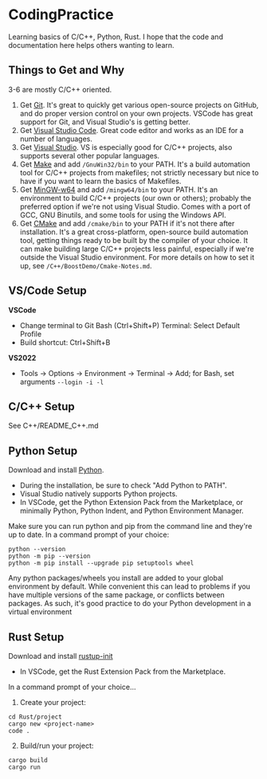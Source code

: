 # CodingPractice
Learning basics of C/C++, Python, Rust.
I hope that the code and documentation here helps others wanting to learn.

## Things to Get and Why
3-6 are mostly C/C++ oriented.

1. Get [Git](https://github.com/git-guides/install-git). It's great to quickly get various open-source projects on GitHub, and do proper version control on your own projects. VSCode has great support for Git, and Visual Studio's is getting better.
2. Get [Visual Studio Code](https://code.visualstudio.com/). Great code editor and works as an IDE for a number of languages.
3. Get [Visual Studio](https://visualstudio.microsoft.com/vs/). VS is especially good for C/C++ projects, also supports several other popular languages.
4. Get [Make](https://gnuwin32.sourceforge.net/packages/make.htm) and add ```/GnuWin32/bin``` to your PATH. It's a build automation tool for C/C++ projects from makefiles; not strictly necessary but nice to have if you want to learn the basics of Makefiles.
5. Get [MinGW-w64](https://winlibs.com/) and add ```/mingw64/bin``` to your PATH. It's an environment to build C/C++ projects (our own or others); probably the preferred option if we're not using Visual Studio. Comes with a port of GCC, GNU Binutils, and some tools for using the Windows API.
6. Get [CMake](https://cmake.org/download/) and add ```/cmake/bin``` to your PATH if it's not there after installation. It's a great cross-platform, open-source build automation tool, getting things ready to be built by the compiler of your choice. It can make building large C/C++ projects less painful, especially if we're outside the Visual Studio environment. For more details on how to set it up, see ```/C++/BoostDemo/Cmake-Notes.md```.

## VS/Code Setup
**VSCode**
* Change terminal to Git Bash (Ctrl+Shift+P) Terminal: Select Default Profile
* Build shortcut: Ctrl+Shift+B

**VS2022**
* Tools -> Options -> Environment -> Terminal -> Add; for Bash, set arguments ```--login -i -l```

## C/C++ Setup

See C++/README_C++.md

## Python Setup

Download and install [Python](https://www.python.org/downloads/).
* During the installation, be sure to check "Add Python to PATH".
* Visual Studio natively supports Python projects.
* In VSCode, get the Python Extension Pack from the Marketplace, or minimally Python, Python Indent, and Python Environment Manager.

Make sure you can run python and pip from the command line and they're up to date. In a command prompt of your choice:
```
python --version
python -m pip --version
python -m pip install --upgrade pip setuptools wheel
```

Any python packages/wheels you install are added to your global environment by default. While convenient this can lead to problems if you have multiple versions of the same package, or conflicts between packages. As such, it's good practice to do your Python development in a virtual environment

## Rust Setup
Download and install [rustup-init](https://www.rust-lang.org/tools/install)
* In VSCode, get the Rust Extension Pack from the Marketplace.

In a command prompt of your choice...
1. Create your project:
```
cd Rust/project
cargo new <project-name>
code .
```

2. Build/run your project:
```
cargo build
cargo run
```

